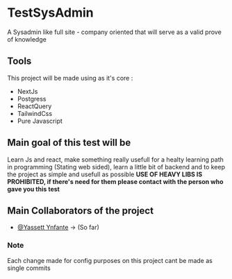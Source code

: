 # TestSysAdmin

A Sysadmin like full site - company oriented that will serve as a valid prove of knowledge

## Tools

This project will be made using as it's core :

- NextJs
- Postgress
- ReactQuery
- TailwindCss
- Pure Javascript

## Main goal of this test will be

Learn Js and react, make something really usefull for a healty learning path in programming (Stating web sided),
learn a little bit of backend and to keep the project as simple and usefull as possible 
**********USE OF HEAVY LIBS IS PROHIBITED, if there's need for them please contact with the person who gave you this test**********

## Main Collaborators of the project

- [@Yassett Ynfante](https://github.com/YnfanteY2799) -> (So far)

### Note

Each change made for config purposes on this project cant be made as single commits
